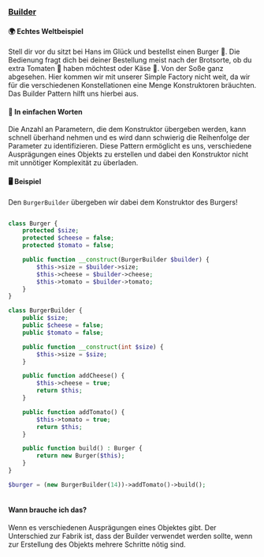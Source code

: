 ### [Builder](/builder.md)

#### 🌍 Echtes Weltbeispiel
Stell dir vor du sitzt bei Hans im Glück und bestellst einen Burger 🍔. Die Bedienung fragt dich bei deiner Bestellung meist nach der Brotsorte, ob du extra Tomaten 🍅 haben möchtest oder Käse 🧀. Von der Soße ganz abgesehen. Hier kommen wir mit unserer Simple Factory nicht weit, da wir für die verschiedenen Konstellationen eine Menge Konstruktoren bräuchten. Das Builder Pattern hilft uns hierbei aus. 

#### 💬 In einfachen Worten
Die Anzahl an Parametern, die dem Konstruktor übergeben werden, kann schnell überhand nehmen und es wird dann schwierig die Reihenfolge der Parameter zu identifizieren. Diese Pattern ermöglicht es uns, verschiedene Ausprägungen eines Objekts zu erstellen und dabei den Konstruktor nicht mit unnötiger Komplexität zu überladen.

#### 🖥 Beispiel

Den `BurgerBuilder` übergeben wir dabei dem Konstruktor des Burgers!

```php

class Burger {
    protected $size;
    protected $cheese = false;
    protected $tomato = false;

    public function __construct(BurgerBuilder $builder) {
        $this->size = $builder->size;
        $this->cheese = $builder->cheese;
        $this->tomato = $builder->tomato;
    }
}

class BurgerBuilder {
    public $size;
    public $cheese = false;
    public $tomato = false;

    public function __construct(int $size) {
        $this->size = $size;
    }

    public function addCheese() {
        $this->cheese = true;
        return $this;
    }

    public function addTomato() {
        $this->tomato = true;
        return $this;
    }

    public function build() : Burger {
        return new Burger($this);
    }
}

$burger = (new BurgerBuilder(14))->addTomato()->build();
                    
```

#### Wann brauche ich das? 
Wenn es verschiedenen Ausprägungen eines Objektes gibt. Der Unterschied zur Fabrik ist, dass der Builder verwendet werden sollte, wenn zur Erstellung des Objekts mehrere Schritte nötig sind.